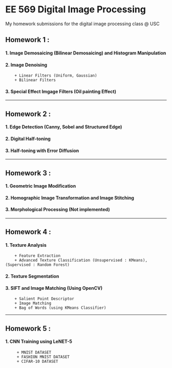 # EE 569 Digital Image Processing
 My homework submissions for the digital image processing class @ USC
 
 ## Homework 1 : 
 #### 1. Image Demosaicing (Bilinear Demosaicing) and Histogram Manipulation
 #### 2.  Image Denoising 
        + Linear Filters (Uniform, Gaussian)
        + Bilinear Filters
 #### 3.  Special Effect Imgage Filters (Oil painting Effect)     
 ***            
 ## Homework 2 : 
 #### 1. Edge Detection (Canny, Sobel and Structured Edge)
 #### 2. Digital Half-toning
 #### 3. Half-toning with Error Diffusion            
***             
 ## Homework 3 : 
 #### 1. Geometric Image Modification
 #### 2. Homographic Image Transformation and Image Stitching
 #### 3. Morphological Processing (Not implemented)            
 ***            
 ## Homework 4 :             
 #### 1. Texture Analysis
        + Feature Extraction 
        + Advanced Texture Classification (Unsupervised : KMeans), (Supervised : Random Forest)
 #### 2. Texture Segmentation
 #### 3. SIFT and Image Matching (Using OpenCV)
        + Salient Point Descriptor
        + Image Matching
        + Bag of Words (using KMeans Classifier)
 ***  
 ## Homework 5 : 
 #### 1. CNN Training using LeNET-5
         + MNIST DATASET
         + FASHION MNIST DATASET
         + CIFAR-10 DATASET
 
 
 
